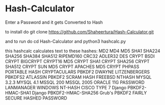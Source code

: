 # Hash-Calculator
Enter a Password and it gets Converted to Hash

to install do git clone https://github.com/Shaheertura/Hash-Calculator.git

and to run do cd Hash-Calculator and python3 hashcalc.py 

this hashcalc calculates text to these hashes:
MD2
MD4
MD5
SHA1
SHA224
SHA256
SHA384
SHA512
RIPEMD160
CRC32
ADLER32
DES CRYPT
BSDI CRYPT
BIGCRYPT
CRYPT16
MD5 CRYPT
SHA1 CRYPT
SHA256 CRYPT
SHA512 CRYPT
SUN MD5 CRYPT
APACHES MD5 CRYPT
PHPASS PORTABLE HASH
CRYPTACULARS PBKDF2
DWAYNE LITZENBERGERS PBKDFS2
ATLASSIN PBKDF2
SCRAM HASH
FREEBSD NTHASH
MYSQL 3.2.3
MYSQL 4.1
MSSQL 200
MSSQL 2005
ORACLE 11G PASSWORD
LANMANAGER
WINDOWS NT-HASH
CISCO TYPE 7
Django PBKDF2-HMAC-SHA1
Django PBKDF2-HMAC-SHA256
Grub's PBKDF2
FAIRLY SECURE HASHED PASSWORD
